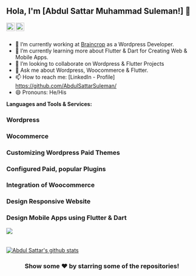 ## Hola, I'm [Abdul Sattar Muhammad Suleman!] 👋



<a href="https://www.linkedin.com/in/abdulsattarsuleman">
  <img align="left" alt="Abdul Sattar Linkdein" width="22px" src="https://cdn.jsdelivr.net/npm/simple-icons@v3/icons/linkedin.svg" />
</a>
<a href="https://github.com/AbdulSattarSuleman/">
  <img align="left" alt="Abdul Sattar Github" width="22px" src="https://cdn.jsdelivr.net/npm/simple-icons@v3/icons/github.svg" />
</a>

<br/>
<br/>

- 🔭 I’m currently working at [Braincrop](https://braincrop.net/brainsite/) as a Wordpress Developer.
- 🌱 I’m currently learning more about Flutter & Dart for Creating Web & Mobile Apps.
- 👯 I’m looking to collaborate on Wordpress & Flutter Projects
- 💬 Ask me about Wordpress, Woocommerce & Flutter.
- 📫 How to reach me: [LinkedIn - Profile] https://github.com/AbdulSattarSuleman/
- 😄 Pronouns: He/His

**Languages and Tools & Services:**

<h3>Wordpress </h3>
<h3>Wocommerce </h3>
<h3> Customizing Wordpress Paid Themes </h3>
<h3> Configured Paid, popular Plugins </h3>
<h3> Integration of Woocommerce </h3>
<h3> Design Responsive Website </h3>
<h3> Design Mobile Apps using Flutter & Dart </h3>
<!-- <code><img height="20" src="https://raw.githubusercontent.com/github/explore/80688e429a7d4ef2fca1e82350fe8e3517d3494d/topics/react/react.png"></code>
<code><img height="20" src="https://raw.githubusercontent.com/github/explore/80688e429a7d4ef2fca1e82350fe8e3517d3494d/topics/javascript/javascript.png"></code>
<code><img height="20" src="https://raw.githubusercontent.com/github/explore/80688e429a7d4ef2fca1e82350fe8e3517d3494d/topics/nodejs/nodejs.png"></code>
<code><img height="20" src="https://raw.githubusercontent.com/github/explore/80688e429a7d4ef2fca1e82350fe8e3517d3494d/topics/express/express.png"></code>
<code><img height="20" src="https://raw.githubusercontent.com/github/explore/80688e429a7d4ef2fca1e82350fe8e3517d3494d/topics/mongodb/mongodb.png"></code>
<code><img height="20" src="https://raw.githubusercontent.com/github/explore/93d8a67084f94b2a444e510199a6e7622e5b09a3/topics/dotnet/dotnet.png"></code>
 -->
<a href="https://github.com/AbdulSattarSuleman/">
  <img align="center" src="https://github-readme-stats.vercel.app/api/top-langs/?username=AbdulSattarSuleman&theme=light&hide_langs_below=1" />
</a>
<br/><br/><br/>
<a href=https://github.com/AbdulSattarSuleman/">
 <img align="center" src="https://github-readme-stats.vercel.app/api?username=AbdulSattarSuleman&show_icons=true&theme=light&line_height=27" alt="Abdul Sattar's github stats"/>
</a>
<div align="center">
  
### Show some ❤️ by starring some of the repositories!

</div>
